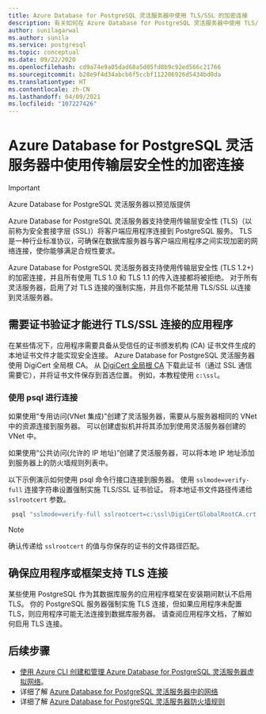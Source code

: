 ```yaml
---
title: Azure Database for PostgreSQL 灵活服务器中使用 TLS/SSL 的加密连接
description: 有关如何在 Azure Database for PostgreSQL 灵活服务器中使用 TLS/SSL 进行连接的说明和信息。
author: sunilagarwal
ms.author: sunila
ms.service: postgresql
ms.topic: conceptual
ms.date: 09/22/2020
ms.openlocfilehash: cd9a74e9a05dad68a5d05fd8b9c92ed566c21766
ms.sourcegitcommit: b28e9f4d34abcb6f5ccbf112206926d5434bd0da
ms.translationtype: HT
ms.contentlocale: zh-CN
ms.lasthandoff: 04/09/2021
ms.locfileid: "107227426"
---
```

# <a name="encrypted-connectivity-using-transport-layer-security-in-azure-database-for-postgresql---flexible-server"></a>Azure Database for PostgreSQL 灵活服务器中使用传输层安全性的加密连接

> [!IMPORTANT]
> Azure Database for PostgreSQL 灵活服务器以预览版提供

Azure Database for PostgreSQL 灵活服务器支持使用传输层安全性 (TLS)（以前称为安全套接字层 (SSL)）将客户端应用程序连接到 PostgreSQL 服务。 TLS 是一种行业标准协议，可确保在数据库服务器与客户端应用程序之间实现加密的网络连接，使你能够满足合规性要求。

Azure Database for PostgreSQL 灵活服务器支持使用传输层安全性 (TLS 1.2+) 的加密连接，并且所有使用 TLS 1.0 和 TLS 1.1 的传入连接都将被拒绝。 对于所有灵活服务器，启用了对 TLS 连接的强制实施，并且你不能禁用 TLS/SSL 以连接到灵活服务器。

## <a name="applications-that-require-certificate-verification-for-tlsssl-connectivity"></a>需要证书验证才能进行 TLS/SSL 连接的应用程序
在某些情况下，应用程序需要具备从受信任的证书颁发机构 (CA) 证书文件生成的本地证书文件才能实现安全连接。 Azure Database for PostgreSQL 灵活服务器使用 DigiCert 全局根 CA。 从 [DigiCert 全局根 CA](https://dl.cacerts.digicert.com/DigiCertGlobalRootCA.crt.pem) 下载此证书（通过 SSL 通信需要它），并将证书文件保存到首选位置。 例如，本教程使用 `c:\ssl`。


### <a name="connect-using-psql"></a>使用 psql 进行连接
如果使用“专用访问(VNet 集成)”创建了灵活服务器，需要从与服务器相同的 VNet 中的资源连接到服务器。 可以创建虚拟机并将其添加到使用灵活服务器创建的 VNet 中。

如果使用“公共访问(允许的 IP 地址)”创建了灵活服务器，可以将本地 IP 地址添加到服务器上的防火墙规则列表中。

以下示例演示如何使用 psql 命令行接口连接到服务器。 使用 `sslmode=verify-full` 连接字符串设置强制实施 TLS/SSL 证书验证。 将本地证书文件路径传递给 `sslrootcert` 参数。

```bash
 psql "sslmode=verify-full sslrootcert=c:\ssl\DigiCertGlobalRootCA.crt.pem host=mydemoserver.postgres.database.azure.com dbname=postgres user=myadmin"
```
> [!Note]
> 确认传递给 `sslrootcert` 的值与你保存的证书的文件路径匹配。

## <a name="ensure-your-application-or-framework-supports-tls-connections"></a>确保应用程序或框架支持 TLS 连接

某些使用 PostgreSQL 作为其数据库服务的应用程序框架在安装期间默认不启用 TLS。 你的 PostgreSQL 服务器强制实施 TLS 连接，但如果应用程序未配置 TLS，则应用程序可能无法连接到数据库服务器。 请查阅应用程序文档，了解如何启用 TLS 连接。

## <a name="next-steps"></a>后续步骤
- [使用 Azure CLI 创建和管理 Azure Database for PostgreSQL 灵活服务器虚拟网络](./how-to-manage-virtual-network-cli.md)。
- 详细了解 [Azure Database for PostgreSQL 灵活服务器中的网络](./concepts-networking.md)
- 详细了解 [Azure Database for PostgreSQL 灵活服务器防火墙规则](./concepts-networking.md#public-access-allowed-ip-addresses)

